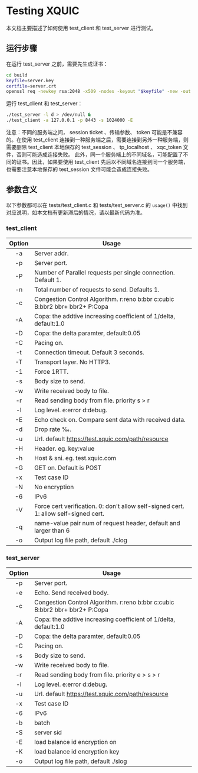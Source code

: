 # Testing  XQUIC

本文档主要描述了如何使用 test_client 和 test_server 进行测试。

## 运行步骤

在运行 test_server 之前，需要先生成证书：

```bash
cd build
keyfile=server.key
certfile=server.crt
openssl req -newkey rsa:2048 -x509 -nodes -keyout "$keyfile" -new -out "$certfile" -subj /CN=test.xquic.com
```

运行 test_client 和 test_server：

```bash
./test_server -l d > /dev/null &
./test_client -a 127.0.0.1 -p 8443 -s 1024000 -E
```

注意：不同的服务端之间， session ticket 、传输参数、 token 可能是不兼容的。在使用 test_client 连接到一种服务端之后，需要连接到另外一种服务端，则需要删除 test_client 本地保存的 test_session 、 tp_localhost 、 xqc_token 文件，否则可能造成连接失败。
此外，同一个服务端上的不同域名，可能配置了不同的证书。因此，如果要使用 test_client 先后以不同域名连接到同一个服务端，也需要注意本地保存的 test_session 文件可能会造成连接失败。

## 参数含义

以下参数都可以在 tests/test_client.c 和 tests/test_server.c 的 `usage()` 中找到对应说明，如本文档有更新滞后的情况，请以最新代码为准。

### test_client

| Option | Usage |
| :----: | ----  |
|   -a   | Server addr. |
|   -p   | Server port. |
|   -P   | Number of Parallel requests per single connection. Default 1. |
|   -n   | Total number of requests to send. Defaults 1. |
|   -c   | Congestion Control Algorithm. r:reno b:bbr c:cubic B:bbr2 bbr+ bbr2+ P:Copa |
|   -A   | Copa: the addtive increasing coefficient of 1/delta, default:1.0 |
|   -D   | Copa: the delta paramter, default:0.05 |
|   -C   | Pacing on. |
|   -t   | Connection timeout. Default 3 seconds. |
|   -T   | Transport layer. No HTTP3. |
|   -1   | Force 1RTT. |
|   -s   | Body size to send. |
|   -w   | Write received body to file. |
|   -r   | Read sending body from file. priority s > r |
|   -l   | Log level. e:error d:debug. |
|   -E   | Echo check on. Compare sent data with received data. |
|   -d   | Drop rate ‰. |
|   -u   | Url. default https://test.xquic.com/path/resource |
|   -H   | Header. eg. key:value |
|   -h   | Host & sni. eg. test.xquic.com |
|   -G   | GET on. Default is POST |
|   -x   | Test case ID |
|   -N   | No encryption |
|   -6   | IPv6 |
|   -V   | Force cert verification. 0: don't allow self-signed cert. 1: allow self-signed cert. |
|   -q   | name-value pair num of request header, default and larger than 6 |
|   -o   | Output log file path, default ./clog |

### test_server

| Option | Usage |
| :----: | ----  |
|   -p   | Server port. |
|   -e   | Echo. Send received body. |
|   -c   | Congestion Control Algorithm. r:reno b:bbr c:cubic B:bbr2 bbr+ bbr2+ P:Copa |
|   -A   | Copa: the addtive increasing coefficient of 1/delta, default:1.0 |
|   -D   | Copa: the delta paramter, default:0.05 |
|   -C   | Pacing on. |
|   -s   | Body size to send. |
|   -w   | Write received body to file. |
|   -r   | Read sending body from file. priority e > s > r |
|   -l   | Log level. e:error d:debug. |
|   -u   | Url. default https://test.xquic.com/path/resource |
|   -x   | Test case ID |
|   -6   | IPv6 |
|   -b   | batch |
|   -S   | server sid |
|   -E   | load balance id encryption on |
|   -K   | load balance id encryption key |
|   -o   | Output log file path, default ./slog |
